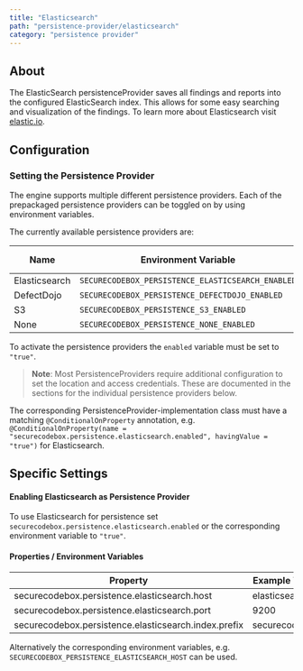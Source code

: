```yaml
---
title: "Elasticsearch"
path: "persistence-provider/elasticsearch"
category: "persistence provider"
---
```


## About

The ElasticSearch persistenceProvider saves all findings and reports into the configured ElasticSearch index. This allows for some easy searching and visualization of the findings. To learn more about Elasticsearch visit [elastic.io].

## Configuration

### Setting the Persistence Provider

The engine supports multiple different persistence providers. Each of the prepackaged persistence providers can be toggled on by using environment variables.

The currently available persistence providers are:

| Name          | Environment Variable                              | Default Value |
| ------------- | ------------------------------------------------- | ------------- |
| Elasticsearch | `SECURECODEBOX_PERSISTENCE_ELASTICSEARCH_ENABLED` | `"false"`     |
| DefectDojo    | `SECURECODEBOX_PERSISTENCE_DEFECTDOJO_ENABLED`    | `"false"`     |
| S3            | `SECURECODEBOX_PERSISTENCE_S3_ENABLED`            | `"false"`     |
| None          | `SECURECODEBOX_PERSISTENCE_NONE_ENABLED`          | `"false"`     |

To activate the persistence providers the `enabled` variable must be set to `"true"`.

> **Note**: Most PersistenceProviders require additional configuration to set the location and access credentials. These are documented in the sections for the individual persistence providers below.

The corresponding PersistenceProvider-implementation class must have a matching `@ConditionalOnProperty` annotation, e.g. `@ConditionalOnProperty(name = "securecodebox.persistence.elasticsearch.enabled", havingValue = "true")` for Elasticsearch.

## Specific Settings

#### Enabling Elasticsearch as Persistence Provider

To use Elasticsearch for persistence set `securecodebox.persistence.elasticsearch.enabled` or the corresponding environment variable to `"true"`.

#### Properties / Environment Variables

| Property                                             | Example Value | Mandatory |
| ---------------------------------------------------- | ------------- | --------- |
| securecodebox.persistence.elasticsearch.host         | elasticsearch | yes       |
| securecodebox.persistence.elasticsearch.port         | 9200          | yes       |
| securecodebox.persistence.elasticsearch.index.prefix | securecodebox | yes       |

Alternatively the corresponding environment variables, e.g. `SECURECODEBOX_PERSISTENCE_ELASTICSEARCH_HOST` can be used.

[elastic.io]: https://www.elastic.co/products/elasticsearch